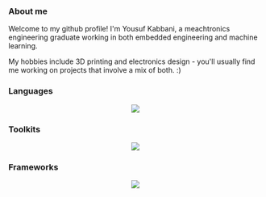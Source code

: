 ### About me

Welcome to my github profile! I'm Yousuf Kabbani, a meachtronics engineering graduate working in both embedded engineering and machine learning.

My hobbies include 3D printing and electronics design - you'll usually find me working on projects that involve a mix of both. :)

### Languages

<p align="center">
  <a href="https://skillicons.dev">
    <img src="https://skillicons.dev/icons?i=c,cpp,cs,py,html,css,latex" />
  </a>
</p>

### Toolkits

<p align="center">
  <a href="https://skillicons.dev">
    <img src="https://skillicons.dev/icons?i=arduino,raspberrypi,linux,github,gitlab,visualstudio,vscode" />
  </a>
</p>

### Frameworks

<p align="center">
  <a href="https://skillicons.dev">
    <img src="https://skillicons.dev/icons?i=tensorflow,pytorch,matlab,docker" />
  </a>
</p>

